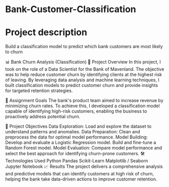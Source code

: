 # Bank-Customer-Classification


# Project description
Build a classification model to predict which bank customers are most likely to churn


📊 Bank Churn Analysis (Classification)
📝 Project Overview
In this project, I took on the role of a Data Scientist for the Bank of Mavenland. The objective was to help reduce customer churn by identifying clients at the highest risk of leaving. By leveraging data analysis and machine learning techniques, I built classification models to predict customer churn and provide insights for targeted retention strategies.

🎯 Assignment Goals
The bank's product team aimed to increase revenue by minimizing churn rates. To achieve this, I developed a classification model capable of identifying high-risk customers, enabling the business to proactively address potential churn.

🚀 Project Objectives
Data Exploration: Load and explore the dataset to understand patterns and anomalies.
Data Preparation: Clean and preprocess the data for optimal model performance.
Model Building:
Develop and evaluate a Logistic Regression model.
Build and fine-tune a Random Forest model.
Model Evaluation: Compare model performance and select the best approach for identifying churn-prone customers.
🛠️ Technologies Used
Python
Pandas
Scikit-Learn
Matplotlib / Seaborn
Jupyter Notebook
📈 Results
The project delivers a comprehensive analysis and predictive models that can identify customers at high risk of churn, helping the bank take data-driven actions to improve customer retention.
